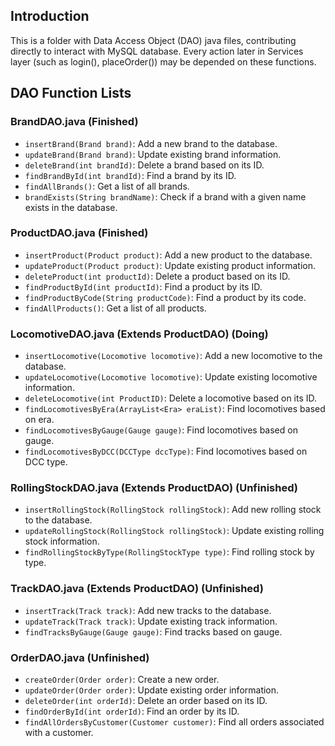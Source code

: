 ## Introduction
This is a folder with Data Access Object (DAO) java files, contributing directly to interact with MySQL database. Every action later in Services layer (such as login(), placeOrder()) may be depended on these functions.

## DAO Function Lists

### BrandDAO.java (Finished)

- `insertBrand(Brand brand)`: Add a new brand to the database.
- `updateBrand(Brand brand)`: Update existing brand information.
- `deleteBrand(int brandId)`: Delete a brand based on its ID.
- `findBrandById(int brandId)`: Find a brand by its ID.
- `findAllBrands()`: Get a list of all brands.
- `brandExists(String brandName)`: Check if a brand with a given name exists in the database.

### ProductDAO.java (Finished)

- `insertProduct(Product product)`: Add a new product to the database.
- `updateProduct(Product product)`: Update existing product information.
- `deleteProduct(int productId)`: Delete a product based on its ID.
- `findProductById(int productId)`: Find a product by its ID.
- `findProductByCode(String productCode)`: Find a product by its code.
- `findAllProducts()`: Get a list of all products.

### LocomotiveDAO.java (Extends ProductDAO) (Doing)

- `insertLocomotive(Locomotive locomotive)`: Add a new locomotive to the database.
- `updateLocomotive(Locomotive locomotive)`: Update existing locomotive information.
- `deleteLocomotive(int ProductID)`: Delete a locomotive based on its ID.
- `findLocomotivesByEra(ArrayList<Era> eraList)`: Find locomotives based on era.
- `findLocomotivesByGauge(Gauge gauge)`: Find locomotives based on gauge.
- `findLocomotivesByDCC(DCCType dccType)`: Find locomotives based on DCC type.

### RollingStockDAO.java (Extends ProductDAO) (Unfinished)

- `insertRollingStock(RollingStock rollingStock)`: Add new rolling stock to the database.
- `updateRollingStock(RollingStock rollingStock)`: Update existing rolling stock information.
- `findRollingStockByType(RollingStockType type)`: Find rolling stock by type.

### TrackDAO.java (Extends ProductDAO) (Unfinished)

- `insertTrack(Track track)`: Add new tracks to the database.
- `updateTrack(Track track)`: Update existing track information.
- `findTracksByGauge(Gauge gauge)`: Find tracks based on gauge.

### OrderDAO.java (Unfinished)

- `createOrder(Order order)`: Create a new order.
- `updateOrder(Order order)`: Update existing order information.
- `deleteOrder(int orderId)`: Delete an order based on its ID.
- `findOrderById(int orderId)`: Find an order by its ID.
- `findAllOrdersByCustomer(Customer customer)`: Find all orders associated with a customer.

